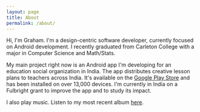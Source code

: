 ```yaml
---
layout: page
title: About
permalink: /about/
---
```


Hi, I'm Graham. I'm a design-centric software developer, currently focused on Android development. I recently graduated from Carleton College with a major in Computer Science and Math/Stats.

My main project right now is an Android app I'm developing for an education social organization in India. The app distributes creative lesson plans to teachers across India. It's available on the [Google Play Store](https://play.google.com/store/apps/details?id=org.jnanaprabodhini.happyteacherapp) and has been installed on over 13,000 devices. I'm currently in India on a Fulbright grant to improve the app and to study its impact.

I also play music. Listen to my most recent album [here](https://grahamearley.bandcamp.com).
